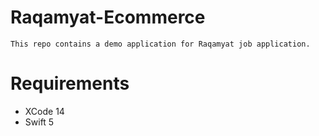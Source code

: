 
# Raqamyat-Ecommerce

    This repo contains a demo application for Raqamyat job application. 

# Requirements

- XCode 14
- Swift 5

